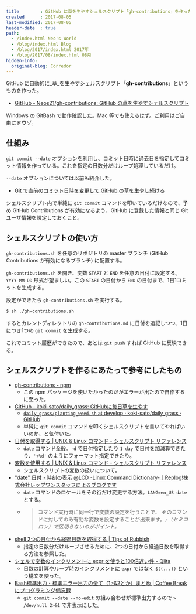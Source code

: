 ```yaml
---
title        : GitHub に草を生やすシェルスクリプト「gh-contributions」を作った
created      : 2017-08-05
last-modified: 2017-08-05
header-date  : true
path:
  - /index.html Neo's World
  - /blog/index.html Blog
  - /blog/2017/index.html 2017年
  - /blog/2017/08/index.html 08月
hidden-info:
  original-blog: Corredor
---
```


GitHub に自動的に_草_を生やすシェルスクリプト「**gh-contributions**」というものを作った。

- [GitHub - Neos21/gh-contributions: GitHub の草を生やすシェルスクリプト](https://github.com/Neos21/gh-contributions)

Windows の GitBash で動作確認した。Mac 等でも使えるはず。ご利用はご自由にドウゾ。

## 仕組み

`git commit --date` オプションを利用し、コミット日時に過去日を指定してコミット情報を作っている。これを指定の日数分だけループ処理しているだけ。

`--date` オプションについては以前も紹介した。

- [Git で直前のコミット日時を変更して GitHub の草を生やし続ける](/blog/2016/11/20-01.html)

シェルスクリプト内で単純に `git commit` コマンドを叩いているだけなので、予め GitHub Contributions が有効になるよう、GitHub に登録した情報と同じ Git ユーザ情報を設定しておくこと。

## シェルスクリプトの使い方

`gh-contributions.sh` を任意のリポジトリの master ブランチ (GitHub Contributions が有効になるブランチ) に配置する。

`gh-contributions.sh` を開き、変数 `START` と `END` を任意の日付に設定する。`YYYY-MM-DD` 形式が望ましい。この `START` の日付から `END` の日付まで、1日1コミットを生成する。

設定ができたら `gh-contributions.sh` を実行する。

```bash
$ sh ./gh-contributions.sh
```

するとカレントディレクトリの `gh-contributions.md` に日付を追記しつつ、1日につき1つの `git commit` を生成する。

これでコミット履歴ができたので、あとは `git push` すれば GitHub に反映できる。

## シェルスクリプトを作るにあたって参考にしたもの

- [gh-contributions - npm](https://www.npmjs.com/package/gh-contributions)
  - この npm パッケージを使いたかったのだがエラーが出たので自作するに至った。
- [GitHub - koki-sato/daily_grass: GitHubに毎日草を生やす](https://github.com/koki-sato/daily_grass)
  - [`daily_grass/planting_weed.sh` at develop · koki-sato/daily_grass · GitHub](https://github.com/koki-sato/daily_grass/blob/develop/planting_weed.sh)
  - 単純に `git commit` コマンドを叩くシェルスクリプトを書いてやればいいのか、と気付いた。
- [日付を取得する | UNIX & Linux コマンド・シェルスクリプト リファレンス](http://shellscript.sunone.me/date.html)
  - `date` コマンド全般。`-d` で日付指定したり `1 day` で日付を加減算できたり、`'+%d'` のようにフォーマット指定できたり。
- [変数を使用する | UNIX & Linux コマンド・シェルスクリプト リファレンス](http://shellscript.sunone.me/variable.html)
  - シェルスクリプトの変数の扱いについて。
- ["date" 日付・時刻の表示 @LCD -Linux Command Dictionary-｜Replog!株式会社レップワンスタッフによるブログです](http://www.rep1.co.jp/staff/200vcxg/217rav/date_lcd_-linux_command_dictio_2.htm)
  - `date` コマンドのロケールをその行だけ変更する方法。`LANG=en_US date` とする。
  - > コマンド実行時に同一行で変数の設定を行うことで、 そのコマンドに対してのみ有効な変数を設定することが出来ます。_`;`（セミコロン）で区切らないのがポイント。_
- [shell 2つの日付から経過日数を取得する | Tips of Rubbish](http://wordpress.ideacompo.com/?p=4936)
  - 指定の日数分だけループさせるために、2つの日付から経過日数を取得する方法を参照した。
- [シェルで変数のインクリメントに expr を使うと100倍遅い件 - Qiita](http://qiita.com/d_nishiyama85/items/a117d59a663cfcdea5e4)
  - 日数の計算やループ時のインクリメントに `expr` ではなく `$((...))` という構文を使った。
- [Bash標準出力・標準エラー出力の全て（1>&2とか）まとめ | Coffee Breakにプログラミング備忘録](http://to-developer.com/blog/?p=1001)
  - `git commit --date --no-edit` の組み合わせが標準出力するので `> /dev/null 2>&1` で非表示にした。

